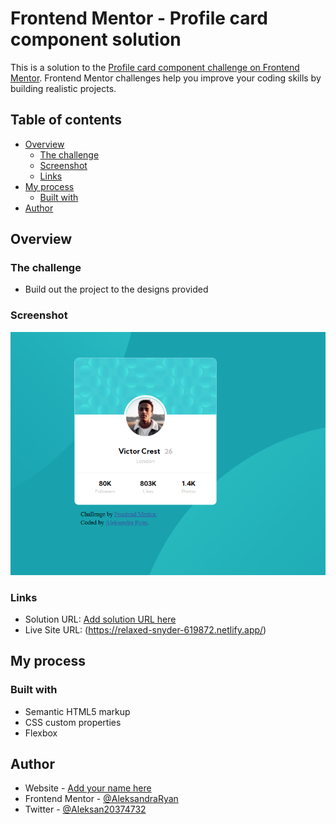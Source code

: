 # Frontend Mentor - Profile card component solution

This is a solution to the [Profile card component challenge on Frontend Mentor](https://www.frontendmentor.io/challenges/profile-card-component-cfArpWshJ). Frontend Mentor challenges help you improve your coding skills by building realistic projects.

## Table of contents

- [Overview](#overview)
  - [The challenge](#the-challenge)
  - [Screenshot](#screenshot)
  - [Links](#links)
- [My process](#my-process)
  - [Built with](#built-with)
- [Author](#author)

## Overview

### The challenge

- Build out the project to the designs provided

### Screenshot

![](/images/profile-card.PNG)

### Links

- Solution URL: [Add solution URL here](https://your-solution-url.com)
- Live Site URL: (https://relaxed-snyder-619872.netlify.app/)

## My process

### Built with

- Semantic HTML5 markup
- CSS custom properties
- Flexbox

## Author

- Website - [Add your name here](https://aleksandraryan.com)
- Frontend Mentor - [@AleksandraRyan](https://www.frontendmentor.io/profile/AleksandraRyan)
- Twitter - [@Aleksan20374732](https://twitter.com/Aleksan20374732)
